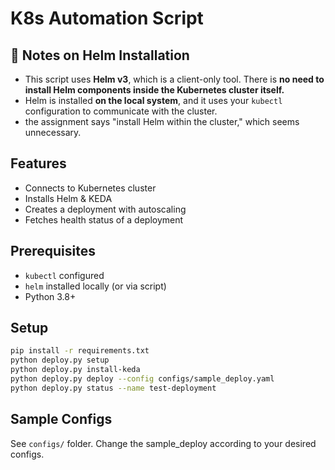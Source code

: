 # K8s Automation Script

## 📌 Notes on Helm Installation
- This script uses **Helm v3**, which is a client-only tool. There is **no need to install Helm components inside the Kubernetes cluster itself.**
- Helm is installed **on the local system**, and it uses your `kubectl` configuration to communicate with the cluster.
- the assignment says "install Helm within the cluster," which seems unnecessary.


## Features
- Connects to Kubernetes cluster
- Installs Helm & KEDA
- Creates a deployment with autoscaling
- Fetches health status of a deployment

## Prerequisites
- `kubectl` configured
- `helm` installed locally (or via script)
- Python 3.8+

## Setup
```bash
pip install -r requirements.txt
python deploy.py setup
python deploy.py install-keda
python deploy.py deploy --config configs/sample_deploy.yaml
python deploy.py status --name test-deployment
```

## Sample Configs
See `configs/` folder.
Change the sample_deploy according to your desired configs.

